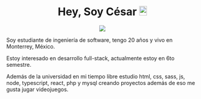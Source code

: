 <h1 align="center">Hey, Soy César <img width="20px" height="25px" src="https://em-content.zobj.net/source/noto-emoji-animations/344/waving-hand_medium-light-skin-tone_1f44b-1f3fc_1f3fc.gif"></h1>

<p align="center">
  <img align="center" src="https://github.com/cesargmc/cesargmc/assets/106213582/9f030a55-d119-42c9-bdb8-ce19c7d28d9b" />
</p>

<p>Soy estudiante de ingeniería de software, tengo 20 años y vivo en Monterrey, México.</p>
<p>Estoy interesado en desarrollo full-stack, actualmente estoy en 6to semestre.</p>
<p>Además de la universidad en mi tiempo libre estudio html, css, sass, js, node, typescript, react, php y mysql creando proyectos además de eso me gusta jugar videojuegos.</p>
